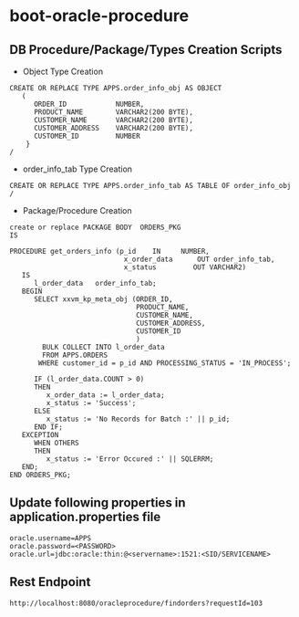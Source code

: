 # boot-oracle-procedure

## DB Procedure/Package/Types Creation Scripts

- Object Type Creation
```
CREATE OR REPLACE TYPE APPS.order_info_obj AS OBJECT
   (
      ORDER_ID            NUMBER,
      PRODUCT_NAME        VARCHAR2(200 BYTE),
      CUSTOMER_NAME       VARCHAR2(200 BYTE),
      CUSTOMER_ADDRESS    VARCHAR2(200 BYTE),
      CUSTOMER_ID         NUMBER
    }
/

```

- order_info_tab Type Creation
```
CREATE OR REPLACE TYPE APPS.order_info_tab AS TABLE OF order_info_obj
/
```
- Package/Procedure Creation
```
create or replace PACKAGE BODY  ORDERS_PKG
IS

PROCEDURE get_orders_info (p_id    IN     NUMBER,
                            x_order_data      OUT order_info_tab,
                            x_status         OUT VARCHAR2)
   IS
      l_order_data   order_info_tab;
   BEGIN
      SELECT xxvm_kp_meta_obj (ORDER_ID,
                               PRODUCT_NAME,
                               CUSTOMER_NAME,
                               CUSTOMER_ADDRESS,
                               CUSTOMER_ID
                               )
        BULK COLLECT INTO l_order_data
        FROM APPS.ORDERS
       WHERE customer_id = p_id AND PROCESSING_STATUS = 'IN_PROCESS';

      IF (l_order_data.COUNT > 0)
      THEN
         x_order_data := l_order_data;
         x_status := 'Success';
      ELSE
         x_status := 'No Records for Batch :' || p_id;
      END IF;
   EXCEPTION
      WHEN OTHERS
      THEN
         x_status := 'Error Occured :' || SQLERRM;
   END;
END ORDERS_PKG;
```

## Update following properties in application.properties file
```
oracle.username=APPS
oracle.password=<PASSWORD>
oracle.url=jdbc:oracle:thin:@<servername>:1521:<SID/SERVICENAME>
```

## Rest Endpoint
```
http://localhost:8080/oracleprocedure/findorders?requestId=103
```
